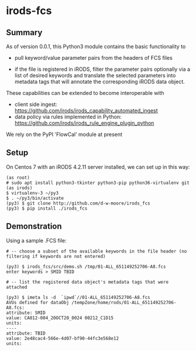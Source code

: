 # irods-fcs

## Summary

As of version 0.0.1, this Python3 module contains the basic functionality to

  - pull keyword/value parameter pairs from the headers of FCS files

  - if the file is registered in iRODS, filter the parameter pairs 
     optionally via a list of desired keywords and translate the
     selected parameters into metadata tags that will annotate the
     corresponding iRODS data object.

These capabilities can be extended to become interoperable with 
   - client side ingest:  https://github.com/irods/irods_capability_automated_ingest
   - data policy via rules implemented in Python: https://github.com/irods/irods_rule_engine_plugin_python

We rely on the PyPI 'FlowCal' module at present

## Setup

On Centos 7 with an iRODS 4.2.11 server installed, we can set up in this way:
```
(as root)  
# sudo apt install python3-tkinter python3-pip python36-virtualenv git
(as irods) 
$ virtualenv-3 ~/py3
$ . ~/py3/bin/activate
(py3) $ git clone http://github.com/d-w-moore/irods_fcs
(py3) $ pip install ./irods_fcs
```

## Demonstration

Using a sample .FCS file:

```
# -- choose a subset of the available keywords in the file header (no filtering if keywords are not entered)

(py3) $ irods_fcs/src/demo.sh /tmp/01-ALL_651149252706-A8.fcs 
enter keywords > SMID TBID

# -- list the registered data object's metadata tags that were attached 

(py3) $ imeta ls -d  `ipwd`//01-ALL_651149252706-A8.fcs
AVUs defined for dataObj /tempZone/home/rods/01-ALL_651149252706-A8.fcs:
attribute: SMID
value: CA012-004_20OCT20_0024 00212_C1D15
units: 
----
attribute: TBID
value: 2e48cac4-566e-4d07-bf90-44fc3e568e12
units: 
```
